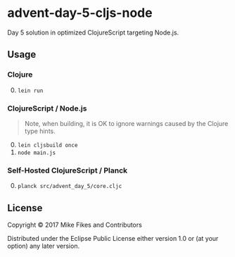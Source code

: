 # advent-day-5-cljs-node

Day 5 solution in optimized ClojureScript targeting Node.js.

## Usage

### Clojure

0. `lein run`

### ClojureScript / Node.js

> Note, when building, it is OK to ignore warnings caused by the Clojure type hints.

0. `lein cljsbuild once`
0. `node main.js`

### Self-Hosted ClojureScript / Planck

0. `planck src/advent_day_5/core.cljc`

## License

Copyright © 2017 Mike Fikes and Contributors

Distributed under the Eclipse Public License either version 1.0 or (at
your option) any later version.

